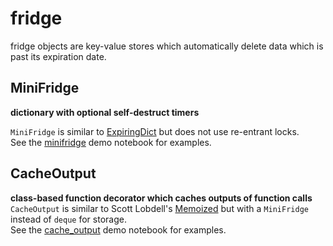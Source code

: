 # fridge

fridge objects are key-value stores which automatically delete data which is past its expiration date.

## MiniFridge
**dictionary with optional self-destruct timers**

`MiniFridge` is similar to [ExpiringDict](https://github.com/mailgun/expiringdict) but does not use re-entrant locks.  
See the [minifridge](https://github.com/samkennerly/fridge/blob/master/minifridge.ipynb) demo notebook for examples.

## CacheOutput
**class-based function decorator which caches outputs of function calls**  
`CacheOutput` is similar to Scott Lobdell's [Memoized](http://scottlobdell.me/2015/04/decorators-arguments-python/) but with a `MiniFridge` instead of `deque` for storage.  
See the [cache_output](https://github.com/samkennerly/fridge/blob/master/cache_output.ipynb) demo notebook for examples.

